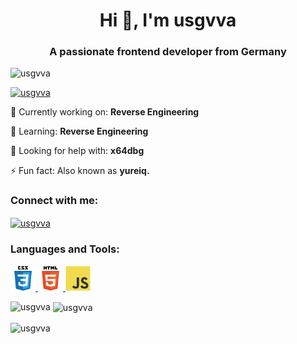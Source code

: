 <h1 align="center">Hi 👋, I'm usgvva</h1>
<h3 align="center">A passionate frontend developer from Germany</h3>

<p align="left"> <img src="https://komarev.com/ghpvc/?username=usgvva&label=Profile%20views&color=0e75b6&style=flat" alt="usgvva" /> </p>

<p align="left"> <a href="https://github.com/ryo-ma/github-profile-trophy"><img src="https://github-profile-trophy.vercel.app/?username=usgvva" alt="usgvva" /></a> </p>


🔭 Currently working on: **Reverse Engineering**

🌱 Learning: **Reverse Engineering**

🤝 Looking for help with: **x64dbg**

⚡ Fun fact: Also known as **yureiq.**

<h3 align="left">Connect with me:</h3>
<p align="left">
<a href="https://www.youtube.com/@usgvva" target="blank"><img align="center" src="https://raw.githubusercontent.com/rahuldkjain/github-profile-readme-generator/master/src/images/icons/Social/youtube.svg" alt="usgvva" height="30" width="40" /></a>
</p>

<h3 align="left">Languages and Tools:</h3>
<p align="left"> 
  <a href="https://www.w3schools.com/css/" target="_blank" rel="noreferrer"> 
    <img src="https://raw.githubusercontent.com/devicons/devicon/master/icons/css3/css3-original-wordmark.svg" alt="css3" width="40" height="40"/> 
  </a> 
  <a href="https://www.w3.org/html/" target="_blank" rel="noreferrer"> 
    <img src="https://raw.githubusercontent.com/devicons/devicon/master/icons/html5/html5-original-wordmark.svg" alt="html5" width="40" height="40"/> 
  </a> 
  <a href="https://developer.mozilla.org/en-US/docs/Web/JavaScript" target="_blank" rel="noreferrer"> 
    <img src="https://raw.githubusercontent.com/devicons/devicon/master/icons/javascript/javascript-original.svg" alt="javascript" width="40" height="40"/> 
  </a>
</p>

<p><img align="left" src="https://github-readme-stats.vercel.app/api/top-langs?username=usgvva&show_icons=true&locale=en&layout=compact" alt="usgvva" /></p>

<p>&nbsp;<img align="center" src="https://github-readme-stats.vercel.app/api?username=usgvva&show_icons=true&locale=en" alt="usgvva" /></p>

<p><img align="center" src="https://github-readme-streak-stats.herokuapp.com/?user=usgvva&" alt="usgvva" /></p>
